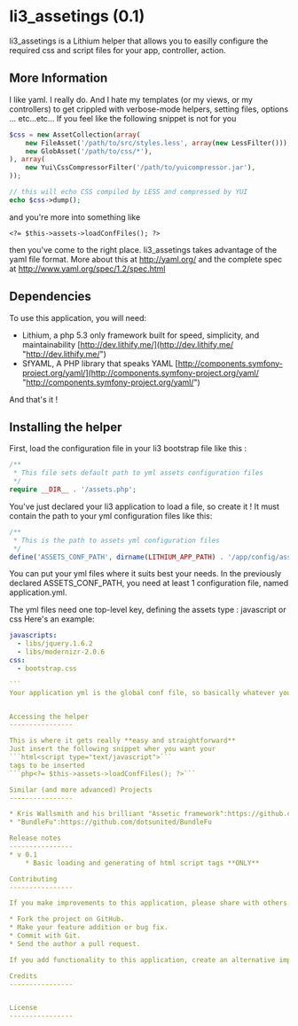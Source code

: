 li3_assetings (0.1)
===========

li3_assetings is a Lithium helper that allows you to easilly configure the required css and script files for your app, controller, action.

More Information
----------------
I like yaml. I really do. And I hate my templates (or my views, or my controllers) to get crippled with verbose-mode helpers, setting files, options ... etc...etc...
If you feel like the following snippet is not for you

```php
$css = new AssetCollection(array(
    new FileAsset('/path/to/src/styles.less', array(new LessFilter())),
    new GlobAsset('/path/to/css/*'),
), array(
    new Yui\CssCompressorFilter('/path/to/yuicompressor.jar'),
));

// this will echo CSS compiled by LESS and compressed by YUI
echo $css->dump();
```
and you're more into something like
```
<?= $this->assets->loadConfFiles(); ?>
```
then you've come to the right place.
li3_assetings takes advantage of the yaml file format. More about this at http://yaml.org/ and the complete spec at http://www.yaml.org/spec/1.2/spec.html

Dependencies
----------------

To use this application, you will need:

* Lithium, a php 5.3 only framework built for speed, simplicity, and maintainability	[http://dev.lithify.me/](http://dev.lithify.me/ "http://dev.lithify.me/")
* SfYAML, A PHP library that speaks YAML [http://components.symfony-project.org/yaml/](http://components.symfony-project.org/yaml/ "http://components.symfony-project.org/yaml/")

And that's it !

Installing the helper
----------------

First, load the configuration file in your li3 bootstrap file like this :

```php
/**
 * This file sets default path to yml assets configuration files
 */
require __DIR__ . '/assets.php';
```

You've just declared your li3 application to load a file, so create it !
It must contain the path to your yml configuration files like this:

```php
/**
 * This is the path to assets yml configuration files
 */
define('ASSETS_CONF_PATH', dirname(LITHIUM_APP_PATH) . '/app/config/assets');
```

You can put your yml files where it suits best your needs.
In the previously declared ASSETS_CONF_PATH, you need at least 1 configuration file, named application.yml.

The yml files need one top-level key, defining the assets type : javascript or css
Here's an example:

````yml
javascripts:
  - libs/jquery.1.6.2
  - libs/modernizr-2.0.6
css:
  - bootstrap.css

```
Your application yml is the global conf file, so basically whatever you declare in it will be set everywhere.


Accessing the helper
----------------

This is where it gets really **easy and straightforward**
Just insert the following snippet wher you want your 
```html<script type="text/javascript">```
tags to be inserted
```php<?= $this->assets->loadConfFiles(); ?>```	

Similar (and more advanced) Projects
----------------

* Kris Wallsmith and his brilliant "Assetic framework":https://github.com/kriswallsmith/assetic
* "BundleFu":https://github.com/dotsunited/BundleFu

Release notes
----------------
* v 0.1
	* Basic loading and generating of html script tags **ONLY**

Contributing
----------------

If you make improvements to this application, please share with others.

* Fork the project on GitHub.
* Make your feature addition or bug fix.
* Commit with Git.
* Send the author a pull request.

If you add functionality to this application, create an alternative implementation, or build an application that is similar, please contact me and I'll add a note to the README so that others can find your work.

Credits
----------------


License
----------------
